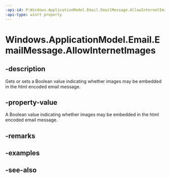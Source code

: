 ----api-id: P:Windows.ApplicationModel.Email.EmailMessage.AllowInternetImages
-api-type: winrt property
---<!-- Property syntaxpublic bool AllowInternetImages { get;  set; }--># Windows.ApplicationModel.Email.EmailMessage.AllowInternetImages## -descriptionGets or sets a Boolean value indicating whether images may be embedded in the html encoded email message.## -property-valueA Boolean value indicating whether images may be embedded in the html encoded email message.## -remarks## -examples## -see-also